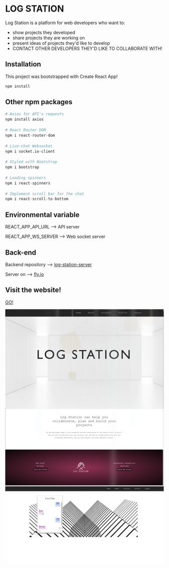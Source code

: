 # LOG STATION

Log Station is a platform for web developers who want to: 
- show projects they developed
- share projects they are working on
- present ideas of projects they'd like to develop
- CONTACT OTHER DEVELOPERS THEY'D LIKE TO COLLABORATE WITH!

## Installation

This project was bootstrapped with Create React App!


```bash
npm install
```

## Other npm packages

```python
# Axios for API's requests
npm install axios

# React Router DOM
npm i react-router-dom

# Live-chat Websocket
npm i socket.io-client

# Styled with Bootstrap
npm i bootstrap

# Loading spinners
npm i react-spinners

# Implement scroll bar for the chat
npm i react-scroll-to-bottom
```

## Environmental variable

REACT_APP_API_URL --> API server

REACT_APP_WS_SERVER --> Web socket server


## Back-end  
 
Backend repository --> [log-station-server](https://github.com/italian-iranian-connection/log-station-server)

Server on --> [fly.io](https://log-station.fly.dev/)

## Visit the website!
[GO!](https://logstation.netlify.app)

![Home page](./src/images/default-img/Home-page-screenshot.png)
![Home page](./src/images/default-img/log-station-1.png)
![Live chat](./src/images/default-img/log-station-2.png)

